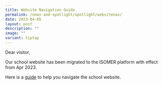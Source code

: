 ```yaml
---
title: Website Navigation Guide
permalink: /news-and-spotlight/spotlight/websitenav/
date: 2023-04-05
layout: post
description: ""
image: ""
variant: tiptap
---
```

<p>Dear visitor,</p>
<p>Our school website has been migrated to the ISOMER platform with effect
from Apr 2023.</p>
<p>Here is a <a href="/files/PDF for Spotlight/Navigating website.pdf" rel="noopener nofollow" target="_blank">guide</a> to
help you navigate the school website.</p>
